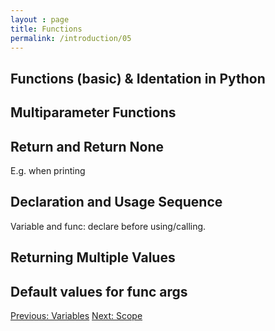 ```yaml
---
layout : page
title: Functions
permalink: /introduction/05
---
```


## Functions (basic) & Identation in Python

## Multiparameter Functions

## Return and Return None

E.g. when printing

## Declaration and Usage Sequence

Variable and func: declare before using/calling.

## Returning Multiple Values

## Default values for func args

<div class="prevnextlinks">
    <a id="previous" href="04">Previous: Variables</a>
    <a id="next" href="06">Next: Scope</a>
</div>
<script src="{{ '/assets/js/navigation.js' | relative_url }}" defer></script>
